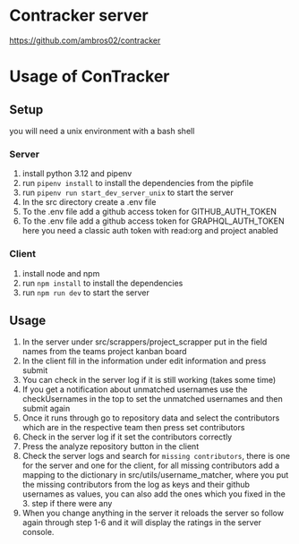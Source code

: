 # Contracker server
https://github.com/ambros02/contracker

# Usage of ConTracker

## Setup

you will need a unix environment with a bash shell

### Server
1. install python 3.12 and pipenv
2. run `pipenv install` to install the dependencies from the pipfile
3. run `pipenv run start_dev_server_unix` to start the server
4. In the src directory create a .env file
5. To the .env file add a github access token for GITHUB_AUTH_TOKEN
6. To the .env file add a github access token for GRAPHQL_AUTH_TOKEN here you need a classic auth token with read:org and project anabled

### Client
1. install node and npm
2. run `npm install` to install the dependencies
3. run `npm run dev` to start the server


## Usage
1. In the server under src/scrappers/project_scrapper put in the field names from the teams project kanban board
2. In the client fill in the information under edit information and press submit
3. You can check in the server log if it is still working (takes some time)
4. If you get a notification about unmatched usernames use the checkUsernames in the top to set the unmatched usernames and then submit again
5. Once it runs through go to repository data and select the contributors which are in the respective team then press set contributors
6. Check in the server log if it set the contributors correctly
7. Press the analyze repository button in the client
8. Check the server logs and search for `missing contributors`, there is one for the server and one for the client, for all missing contributors add a mapping to the dictionary in src/utils/username_matcher, where you put the missing contributors from the log as keys and their github usernames as values, you can also add the ones which you fixed in the 3. step if there were any
9. When you change anything in the server it reloads the server so follow again through step 1-6 and it will display the ratings in the server console.
